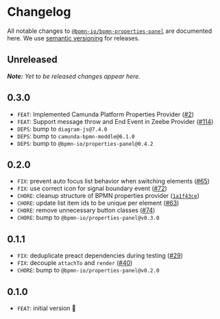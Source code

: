 # Changelog

All notable changes to [`@bpmn-io/bpmn-properties-panel`](https://github.com/bpmn-io/bpmn-properties-panel) are documented here. We use [semantic versioning](http://semver.org/) for releases.

## Unreleased

___Note:__ Yet to be released changes appear here._

## 0.3.0

* `FEAT`: Implemented Camunda Platform Properties Provider ([#2](https://github.com/bpmn-io/bpmn-properties-panel/issues/2))
* `FEAT`: Support message throw and End Event in Zeebe Provider ([#114](https://github.com/bpmn-io/bpmn-properties-panel/pull/114))
* `DEPS`: bump to `diagram-js@7.4.0`
* `DEPS`: bump to `camunda-bpmn-moddle@6.1.0`
* `DEPS`: bump to `@bpmn-io/properties-panel@0.4.2`

## 0.2.0

* `FIX`: prevent auto focus list behavior when switching elements ([#65](https://github.com/bpmn-io/bpmn-properties-panel/issues/65))
* `FIX`: use correct icon for signal boundary event ([#72](https://github.com/bpmn-io/bpmn-properties-panel/issues/72))
* `CHORE`: cleanup structure of BPMN properties provider ([`1a1f43ce`](https://github.com/bpmn-io/bpmn-properties-panel/commit/1a1f43ceb48a7d877511d73465693cb2719dd3ca))
* `CHORE`: update list item ids to be unique per element ([#63](https://github.com/bpmn-io/bpmn-properties-panel/pull/63))
* `CHORE`: remove unnecessary button classes ([#74](https://github.com/bpmn-io/bpmn-properties-panel/pull/74))
* `CHORE`: bump to `@bpmn-io/properties-panel@v0.3.0`

## 0.1.1

* `FIX`: deduplicate preact dependencies during testing ([#29](https://github.com/bpmn-io/bpmn-properties-panel/pull/29))
* `FIX`: decouple `attachTo` and `render` ([#40](https://github.com/bpmn-io/bpmn-properties-panel/pull/40))
* `CHORE`: bump to `@bpmn-io/properties-panel@v0.2.0`

## 0.1.0

* `FEAT`: initial version :tada:
